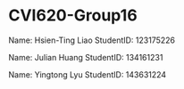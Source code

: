 # CVI620-Group16

Name: Hsien-Ting Liao
StudentID: 123175226

Name: Julian Huang
StudentID: 134161231

Name: Yingtong Lyu
StudentID: 143631224
